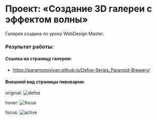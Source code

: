 # Проект: «Создание 3D галереи с эффектом волны»

Галерея создана по уроку WebDesign Master.

### Результат работы:

#### Ссылка на страницу галереи:

+ https://paramonovivan.github.io/Defoe-Series_Paranoid-Brewery/

#### Внешний вид страницы пивоварни:

original:
![defoe](https://github.com/ParamonovIvan/Defoe-Series_Paranoid-Brewery/assets/131868856/5ea0c987-d00e-4690-913e-80652a35e390)

hover:
![focus](https://github.com/ParamonovIvan/Defoe-Series_Paranoid-Brewery/assets/131868856/fc99f883-6893-4c99-a754-ff57eeffb55f)

focus:
![active](https://github.com/ParamonovIvan/Defoe-Series_Paranoid-Brewery/assets/131868856/af2938e4-73ff-497b-8346-b26bd7391418)

